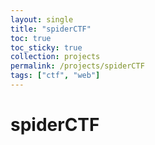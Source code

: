 ```yaml
---
layout: single
title: "spiderCTF"
toc: true
toc_sticky: true
collection: projects
permalink: /projects/spiderCTF
tags: ["ctf", "web"]
---
```


# spiderCTF
